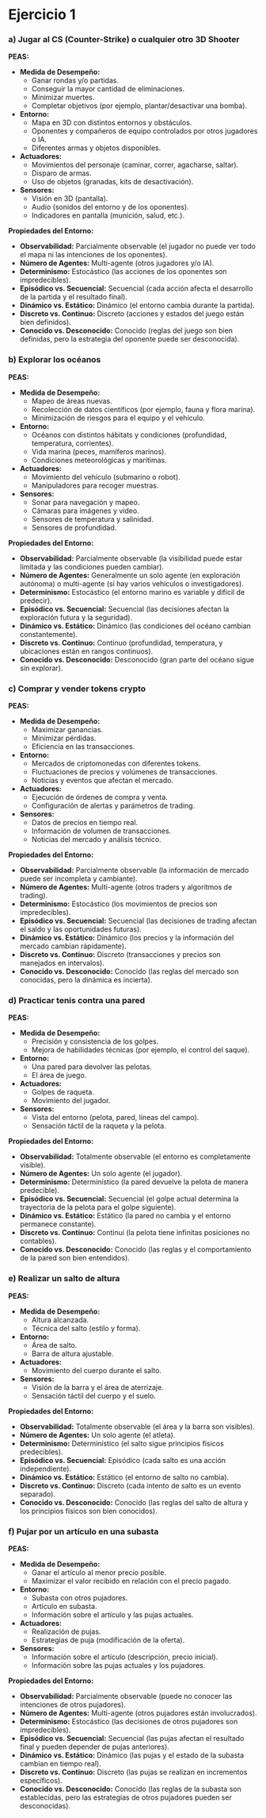 # Ejercicio 1

### a) Jugar al CS (Counter-Strike) o cualquier otro 3D Shooter

**PEAS:**
- **Medida de Desempeño:** 
  - Ganar rondas y/o partidas.
  - Conseguir la mayor cantidad de eliminaciones.
  - Minimizar muertes.
  - Completar objetivos (por ejemplo, plantar/desactivar una bomba).
- **Entorno:** 
  - Mapa en 3D con distintos entornos y obstáculos.
  - Oponentes y compañeros de equipo controlados por otros jugadores o IA.
  - Diferentes armas y objetos disponibles.
- **Actuadores:** 
  - Movimientos del personaje (caminar, correr, agacharse, saltar).
  - Disparo de armas.
  - Uso de objetos (granadas, kits de desactivación).
- **Sensores:** 
  - Visión en 3D (pantalla).
  - Audio (sonidos del entorno y de los oponentes).
  - Indicadores en pantalla (munición, salud, etc.).
  
**Propiedades del Entorno:**
- **Observabilidad:** Parcialmente observable (el jugador no puede ver todo el mapa ni las intenciones de los oponentes).
- **Número de Agentes:** Multi-agente (otros jugadores y/o IA).
- **Determinismo:** Estocástico (las acciones de los oponentes son impredecibles).
- **Episódico vs. Secuencial:** Secuencial (cada acción afecta el desarrollo de la partida y el resultado final).
- **Dinámico vs. Estático:** Dinámico (el entorno cambia durante la partida).
- **Discreto vs. Continuo:** Discreto (acciones y estados del juego están bien definidos).
- **Conocido vs. Desconocido:** Conocido (reglas del juego son bien definidas, pero la estrategia del oponente puede ser desconocida).

### b) Explorar los océanos

**PEAS:**
- **Medida de Desempeño:** 
  - Mapeo de áreas nuevas.
  - Recolección de datos científicos (por ejemplo, fauna y flora marina).
  - Minimización de riesgos para el equipo y el vehículo.
- **Entorno:** 
  - Océanos con distintos hábitats y condiciones (profundidad, temperatura, corrientes).
  - Vida marina (peces, mamíferos marinos).
  - Condiciones meteorológicas y marítimas.
- **Actuadores:** 
  - Movimiento del vehículo (submarino o robot).
  - Manipuladores para recoger muestras.
- **Sensores:** 
  - Sonar para navegación y mapeo.
  - Cámaras para imágenes y video.
  - Sensores de temperatura y salinidad.
  - Sensores de profundidad.
  
**Propiedades del Entorno:**
- **Observabilidad:** Parcialmente observable (la visibilidad puede estar limitada y las condiciones pueden cambiar).
- **Número de Agentes:** Generalmente un solo agente (en exploración autónoma) o multi-agente (si hay varios vehículos o investigadores).
- **Determinismo:** Estocástico (el entorno marino es variable y difícil de predecir).
- **Episódico vs. Secuencial:** Secuencial (las decisiones afectan la exploración futura y la seguridad).
- **Dinámico vs. Estático:** Dinámico (las condiciones del océano cambian constantemente).
- **Discreto vs. Continuo:** Continuo (profundidad, temperatura, y ubicaciones están en rangos continuos).
- **Conocido vs. Desconocido:** Desconocido (gran parte del océano sigue sin explorar).

### c) Comprar y vender tokens crypto

**PEAS:**
- **Medida de Desempeño:** 
  - Maximizar ganancias.
  - Minimizar pérdidas.
  - Eficiencia en las transacciones.
- **Entorno:** 
  - Mercados de criptomonedas con diferentes tokens.
  - Fluctuaciones de precios y volúmenes de transacciones.
  - Noticias y eventos que afectan el mercado.
- **Actuadores:** 
  - Ejecución de órdenes de compra y venta.
  - Configuración de alertas y parámetros de trading.
- **Sensores:** 
  - Datos de precios en tiempo real.
  - Información de volumen de transacciones.
  - Noticias del mercado y análisis técnico.
  
**Propiedades del Entorno:**
- **Observabilidad:** Parcialmente observable (la información de mercado puede ser incompleta y cambiante).
- **Número de Agentes:** Multi-agente (otros traders y algoritmos de trading).
- **Determinismo:** Estocástico (los movimientos de precios son impredecibles).
- **Episódico vs. Secuencial:** Secuencial (las decisiones de trading afectan el saldo y las oportunidades futuras).
- **Dinámico vs. Estático:** Dinámico (los precios y la información del mercado cambian rápidamente).
- **Discreto vs. Continuo:** Discreto (transacciones y precios son manejados en intervalos).
- **Conocido vs. Desconocido:** Conocido (las reglas del mercado son conocidas, pero la dinámica es incierta).

### d) Practicar tenis contra una pared

**PEAS:**
- **Medida de Desempeño:** 
  - Precisión y consistencia de los golpes.
  - Mejora de habilidades técnicas (por ejemplo, el control del saque).
- **Entorno:** 
  - Una pared para devolver las pelotas.
  - El área de juego.
- **Actuadores:** 
  - Golpes de raqueta.
  - Movimiento del jugador.
- **Sensores:** 
  - Vista del entorno (pelota, pared, líneas del campo).
  - Sensación táctil de la raqueta y la pelota.
  
**Propiedades del Entorno:**
- **Observabilidad:** Totalmente observable (el entorno es completamente visible).
- **Número de Agentes:** Un solo agente (el jugador).
- **Determinismo:** Determinístico (la pared devuelve la pelota de manera predecible).
- **Episódico vs. Secuencial:** Secuencial (el golpe actual determina la trayectoria de la pelota para el golpe siguiente).
- **Dinámico vs. Estático:** Estático (la pared no cambia y el entorno permanece constante).
- **Discreto vs. Continuo:** Continui (la pelota tiene infinitas posiciones no contables).
- **Conocido vs. Desconocido:** Conocido (las reglas y el comportamiento de la pared son bien entendidos).

### e) Realizar un salto de altura

**PEAS:**
- **Medida de Desempeño:** 
  - Altura alcanzada.
  - Técnica del salto (estilo y forma).
- **Entorno:** 
  - Área de salto.
  - Barra de altura ajustable.
- **Actuadores:** 
  - Movimiento del cuerpo durante el salto.
- **Sensores:** 
  - Visión de la barra y el área de aterrizaje.
  - Sensación táctil del cuerpo y el suelo.
  
**Propiedades del Entorno:**
- **Observabilidad:** Totalmente observable (el área y la barra son visibles).
- **Número de Agentes:** Un solo agente (el atleta).
- **Determinismo:** Determinístico (el salto sigue principios físicos predecibles).
- **Episódico vs. Secuencial:** Episódico (cada salto es una acción independiente).
- **Dinámico vs. Estático:** Estático (el entorno de salto no cambia).
- **Discreto vs. Continuo:** Discreto (cada intento de salto es un evento separado).
- **Conocido vs. Desconocido:** Conocido (las reglas del salto de altura y los principios físicos son bien conocidos).

### f) Pujar por un artículo en una subasta

**PEAS:**
- **Medida de Desempeño:** 
  - Ganar el artículo al menor precio posible.
  - Maximizar el valor recibido en relación con el precio pagado.
- **Entorno:** 
  - Subasta con otros pujadores.
  - Artículo en subasta.
  - Información sobre el artículo y las pujas actuales.
- **Actuadores:** 
  - Realización de pujas.
  - Estrategias de puja (modificación de la oferta).
- **Sensores:** 
  - Información sobre el artículo (descripción, precio inicial).
  - Información sobre las pujas actuales y los pujadores.
  
**Propiedades del Entorno:**
- **Observabilidad:** Parcialmente observable (puede no conocer las intenciones de otros pujadores).
- **Número de Agentes:** Multi-agente (otros pujadores están involucrados).
- **Determinismo:** Estocástico (las decisiones de otros pujadores son impredecibles).
- **Episódico vs. Secuencial:** Secuencial (las pujas afectan el resultado final y pueden depender de pujas anteriores).
- **Dinámico vs. Estático:** Dinámico (las pujas y el estado de la subasta cambian en tiempo real).
- **Discreto vs. Continuo:** Discreto (las pujas se realizan en incrementos específicos).
- **Conocido vs. Desconocido:** Conocido (las reglas de la subasta son establecidas, pero las estrategias de otros pujadores pueden ser desconocidas).
